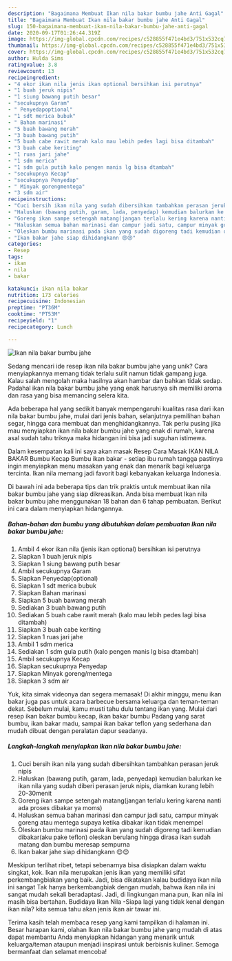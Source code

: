 ```yaml
---
description: "Bagaimana Membuat Ikan nila bakar bumbu jahe Anti Gagal"
title: "Bagaimana Membuat Ikan nila bakar bumbu jahe Anti Gagal"
slug: 150-bagaimana-membuat-ikan-nila-bakar-bumbu-jahe-anti-gagal
date: 2020-09-17T01:26:44.319Z
image: https://img-global.cpcdn.com/recipes/c528855f471e4bd3/751x532cq70/ikan-nila-bakar-bumbu-jahe-foto-resep-utama.jpg
thumbnail: https://img-global.cpcdn.com/recipes/c528855f471e4bd3/751x532cq70/ikan-nila-bakar-bumbu-jahe-foto-resep-utama.jpg
cover: https://img-global.cpcdn.com/recipes/c528855f471e4bd3/751x532cq70/ikan-nila-bakar-bumbu-jahe-foto-resep-utama.jpg
author: Hulda Sims
ratingvalue: 3.8
reviewcount: 13
recipeingredient:
- "4 ekor ikan nila jenis ikan optional bersihkan isi perutnya"
- "1 buah jeruk nipis"
- "1 siung bawang putih besar"
- "secukupnya Garam"
- " Penyedapoptional"
- "1 sdt merica bubuk"
- " Bahan marinasi"
- "5 buah bawang merah"
- "3 buah bawang putih"
- "5 buah cabe rawit merah kalo mau lebih pedes lagi bisa ditambah"
- "3 buah cabe keriting"
- "1 ruas jari jahe"
- "1 sdm merica"
- "1 sdm gula putih kalo pengen manis lg bisa dtambah"
- "secukupnya Kecap"
- "secukupnya Penyedap"
- " Minyak gorengmentega"
- "3 sdm air"
recipeinstructions:
- "Cuci bersih ikan nila yang sudah dibersihkan tambahkan perasan jeruk nipis"
- "Haluskan (bawang putih, garam, lada, penyedap) kemudian balurkan ke ikan nila yang sudah diberi perasan jeruk nipis, diamkan kurang lebih 20-30menit"
- "Goreng ikan sampe setengah matang(jangan terlalu kering karena nanti ada proses dibakar ya moms)"
- "Haluskan semua bahan marinasi dan campur jadi satu, campur minyak goreng atau mentega supaya ketika dibakar ikan tidak menempel"
- "Oleskan bumbu marinasi pada ikan yang sudah digoreng tadi kemudian dibakar(aku pake teflon) oleskan berulang hingga dirasa ikan sudah matang dan bumbu meresap sempurna"
- "Ikan bakar jahe siap dihidangkann 😍😍"
categories:
- Resep
tags:
- ikan
- nila
- bakar

katakunci: ikan nila bakar 
nutrition: 173 calories
recipecuisine: Indonesian
preptime: "PT36M"
cooktime: "PT53M"
recipeyield: "1"
recipecategory: Lunch

---
```



![Ikan nila bakar bumbu jahe](https://img-global.cpcdn.com/recipes/c528855f471e4bd3/751x532cq70/ikan-nila-bakar-bumbu-jahe-foto-resep-utama.jpg)

Sedang mencari ide resep ikan nila bakar bumbu jahe yang unik? Cara menyiapkannya memang tidak terlalu sulit namun tidak gampang juga. Kalau salah mengolah maka hasilnya akan hambar dan bahkan tidak sedap. Padahal ikan nila bakar bumbu jahe yang enak harusnya sih memiliki aroma dan rasa yang bisa memancing selera kita.

Ada beberapa hal yang sedikit banyak mempengaruhi kualitas rasa dari ikan nila bakar bumbu jahe, mulai dari jenis bahan, selanjutnya pemilihan bahan segar, hingga cara membuat dan menghidangkannya. Tak perlu pusing jika mau menyiapkan ikan nila bakar bumbu jahe yang enak di rumah, karena asal sudah tahu triknya maka hidangan ini bisa jadi suguhan istimewa.

Dalam kesempatan kali ini saya akan masak Resep Cara Masak IKAN NILA BAKAR Bumbu Kecap Bumbu ikan bakar - setiap ibu rumah tangga pastinya ingin menyiapkan menu masakan yang enak dan menarik bagi keluarga tercinta. Ikan nila memang jadi favorit bagi kebanyakan keluarga Indonesia.


Di bawah ini ada beberapa tips dan trik praktis untuk membuat ikan nila bakar bumbu jahe yang siap dikreasikan. Anda bisa membuat Ikan nila bakar bumbu jahe menggunakan 18 bahan dan 6 tahap pembuatan. Berikut ini cara dalam menyiapkan hidangannya.

<!--inarticleads1-->

##### Bahan-bahan dan bumbu yang dibutuhkan dalam pembuatan Ikan nila bakar bumbu jahe:

1. Ambil 4 ekor ikan nila (jenis ikan optional) bersihkan isi perutnya
1. Siapkan 1 buah jeruk nipis
1. Siapkan 1 siung bawang putih besar
1. Ambil secukupnya Garam
1. Siapkan  Penyedap(optional)
1. Siapkan 1 sdt merica bubuk
1. Siapkan  Bahan marinasi
1. Siapkan 5 buah bawang merah
1. Sediakan 3 buah bawang putih
1. Sediakan 5 buah cabe rawit merah (kalo mau lebih pedes lagi bisa ditambah)
1. Siapkan 3 buah cabe keriting
1. Siapkan 1 ruas jari jahe
1. Ambil 1 sdm merica
1. Sediakan 1 sdm gula putih (kalo pengen manis lg bisa dtambah)
1. Ambil secukupnya Kecap
1. Siapkan secukupnya Penyedap
1. Siapkan  Minyak goreng/mentega
1. Siapkan 3 sdm air


Yuk, kita simak videonya dan segera memasak! Di akhir minggu, menu ikan bakar juga pas untuk acara barbecue bersama keluarga dan teman-teman dekat. Sebelum mulai, kamu musti tahu dulu tentang ikan yang. Mulai dari resep ikan bakar bumbu kecap, ikan bakar bumbu Padang yang sarat bumbu, ikan bakar madu, sampai ikan bakar teflon yang sederhana dan mudah dibuat dengan peralatan dapur seadanya. 

<!--inarticleads2-->

##### Langkah-langkah menyiapkan Ikan nila bakar bumbu jahe:

1. Cuci bersih ikan nila yang sudah dibersihkan tambahkan perasan jeruk nipis
1. Haluskan (bawang putih, garam, lada, penyedap) kemudian balurkan ke ikan nila yang sudah diberi perasan jeruk nipis, diamkan kurang lebih 20-30menit
1. Goreng ikan sampe setengah matang(jangan terlalu kering karena nanti ada proses dibakar ya moms)
1. Haluskan semua bahan marinasi dan campur jadi satu, campur minyak goreng atau mentega supaya ketika dibakar ikan tidak menempel
1. Oleskan bumbu marinasi pada ikan yang sudah digoreng tadi kemudian dibakar(aku pake teflon) oleskan berulang hingga dirasa ikan sudah matang dan bumbu meresap sempurna
1. Ikan bakar jahe siap dihidangkann 😍😍


Meskipun terlihat ribet, tetapi sebenarnya bisa disiapkan dalam waktu singkat, kok. Ikan nila merupakan jenis ikan yang memiliki sifat perkembangbiakan yang baik. Jadi, bisa dikatakan kalau budidaya ikan nila ini sangat Tak hanya berkembangbiak dengan mudah, bahwa ikan nila ini sangat mudah sekali beradaptasi. Jadi, di lingkungan mana pun, ikan nila ini masih bisa bertahan. Budidaya Ikan Nila -Siapa lagi yang tidak kenal dengan ikan nila? kita semua tahu akan jenis ikan air tawar ini. 

Terima kasih telah membaca resep yang kami tampilkan di halaman ini. Besar harapan kami, olahan Ikan nila bakar bumbu jahe yang mudah di atas dapat membantu Anda menyiapkan hidangan yang menarik untuk keluarga/teman ataupun menjadi inspirasi untuk berbisnis kuliner. Semoga bermanfaat dan selamat mencoba!
